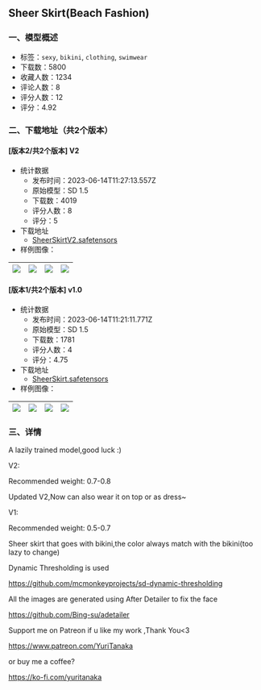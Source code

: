 ## Sheer Skirt(Beach Fashion)
### 一、模型概述

- 标签：`sexy`, `bikini`, `clothing`, `swimwear`
- 下载数：5800
- 收藏人数：1234
- 评论人数：8
- 评分人数：12
- 评分：4.92

### 二、下载地址（共2个版本）

#### [版本2/共2个版本] V2

- 统计数据
  - 发布时间：2023-06-14T11:27:13.557Z
  - 原始模型：SD 1.5
  - 下载数：4019
  - 评分人数：8
  - 评分：5
- 下载地址
  - [SheerSkirtV2.safetensors](https://civitai.com/api/download/models/95805)
- 样例图像：

| <img src="https://image.civitai.com/xG1nkqKTMzGDvpLrqFT7WA/c29e9b6a-471f-496e-9a42-3bd67b59cbf9/width=450/1141133.jpeg" /> | <img src="https://image.civitai.com/xG1nkqKTMzGDvpLrqFT7WA/2cabca33-38bf-42ca-85d3-d78b573ea6bc/width=450/1141181.jpeg" /> | <img src="https://image.civitai.com/xG1nkqKTMzGDvpLrqFT7WA/1e42aceb-d770-4fbd-8d79-28f02077eb8d/width=450/1141180.jpeg" /> | <img src="https://image.civitai.com/xG1nkqKTMzGDvpLrqFT7WA/bc140b5e-e26b-4c71-93d1-aaac2c6e0bb3/width=450/1141134.jpeg" /> |
| ---- | ---- | ---- | ---- |

#### [版本1/共2个版本] v1.0

- 统计数据
  - 发布时间：2023-06-14T11:21:11.771Z
  - 原始模型：SD 1.5
  - 下载数：1781
  - 评分人数：4
  - 评分：4.75
- 下载地址
  - [SheerSkirt.safetensors](https://civitai.com/api/download/models/93515)
- 样例图像：

| <img src="https://image.civitai.com/xG1nkqKTMzGDvpLrqFT7WA/94ead61d-2f8a-403a-8980-974f1144df16/width=450/1104049.jpeg" /> | <img src="https://image.civitai.com/xG1nkqKTMzGDvpLrqFT7WA/b6c357b7-dcba-4871-9584-143da52e4ab5/width=450/1104050.jpeg" /> | <img src="https://image.civitai.com/xG1nkqKTMzGDvpLrqFT7WA/cd2c3a6d-296e-4066-a829-aab09e32efd8/width=450/1104046.jpeg" /> | <img src="https://image.civitai.com/xG1nkqKTMzGDvpLrqFT7WA/b46a0f2c-c443-4abb-a906-5fedd0825c82/width=450/1104047.jpeg" /> |
| ---- | ---- | ---- | ---- |


### 三、详情
<p>A lazily trained model,good luck :)</p><p></p><p>V2:</p><p>Recommended weight: 0.7-0.8</p><p>Updated V2,Now can also wear it on top or as dress~</p><p></p><p>V1:</p><p>Recommended weight: 0.5-0.7</p><p>Sheer skirt that goes with bikini,the color always match with the bikini(too lazy to change)</p><p></p><p>Dynamic Thresholding is used</p><p><a target="_blank" rel="ugc" href="https://github.com/mcmonkeyprojects/sd-dynamic-thresholding">https://github.com/mcmonkeyprojects/sd-dynamic-thresholding</a></p><p>All the images are generated using After Detailer to fix the face</p><p><a target="_blank" rel="ugc" href="https://github.com/Bing-su/adetailer">https://github.com/Bing-su/adetailer</a></p><p>Support me on Patreon if u like my work ,Thank You&lt;3</p><p><a target="_blank" rel="ugc" href="https://www.patreon.com/YuriTanaka">https://www.patreon.com/YuriTanaka</a> </p><p>or buy me a coffee? </p><p><a target="_blank" rel="ugc" href="https://ko-fi.com/yuritanaka"> https://ko-fi.com/yuritanaka</a></p>